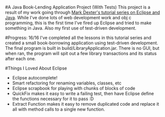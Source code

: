 #A Java Book-Lending Application Project (With Tests)
This project is a result of my work going through [Mark Dexter's tutorial series on Eclipse and Java](https://www.youtube.com/playlist?list=PLUGinutrSzN97XcdPgNUI3HB9Tjwvdl_r). While I've done lots of web development work and obj c programming, this is the first time I've fired up Eclipse and tried to make something in Java. Also my first use of test-driven development.

#Progress: 16/16
I've completed all the lessons in this tutorial series and created a small book-borrowing application using test-driven development. The final program is built in build/LibraryApplication.jar. There is no GUI, but when ran, the program will spit out a few library transactions and its status after each one.

#Things I Loved About Eclipse
* Eclipse autocomplete!
* Smart refactoring for renaming variables, classes, etc
* Eclipse scrapbook for playing with chunks of blocks of code
* QuickFix makes it easy to write a failing test, then have Eclipse define the functions necessary for it to pass :D
* Extract Function makes it easy to remove duplicated code and replace it all with method calls to a single new function.

